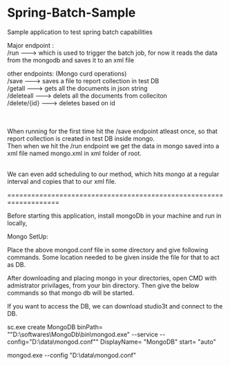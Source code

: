 # Spring-Batch-Sample
Sample application to test spring batch capabilities

Major endpoint :  <br/>
/run    ---> which is used to trigger the batch job, for now it reads the data from the mongodb and saves it to an xml file<br/>

other endpoints: (Mongo curd operations)<br/>
/save   ---> saves a file to report collection in test DB<br/>
/getall    ---> gets all the documents in json string<br/>
/deleteall  ---> delets all the documents from colleciton<br/>
/delete/{id} ---> deletes based on id<br/><br/><br/>


When running for the first time hit the /save endpoint atleast once, so that report collection is created in test DB inside mongo.<br/>
Then when we hit the /run endpoint we get the data in mongo saved into a xml file named mongo.xml in xml folder of root.<br/><br/>

We can even add scheduling to our method, which hits mongo at a regular interval and copies that to our xml file.<br/>

===================================================================

Before starting this application, install mongoDb in your machine and run in locally,

Mongo SetUp:

Place the above mongod.conf file in some directory and give following commands.
Some location needed to be given inside the file for that to act as DB.

After downloading and placing mongo in your directories, open CMD with admistrator privilages, from your bin directory.
Then give the below commands so that mongo db will be started.

If you want to access the DB, we can download studio3t and connect to the DB.

sc.exe create MongoDB binPath= "\"D:\softwares\MongoDb\bin\mongod.exe\" --service --config=\"D:\data\mongod.conf\"" DisplayName= "MongoDB" start= "auto"

mongod.exe --config "D:\data\mongod.conf" 
